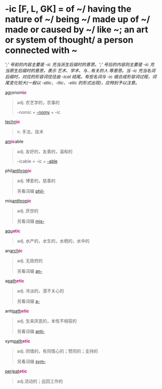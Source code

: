 # -ic [F, L, GK] = of ~/ having the nature of ~/ being ~/ made up of ~/ made or caused by ~/ like ~; an art or system of thought/ a person connected with ~

*';' 号前的内容主要是 -ic 充当派生后缀时的意思。';' 号后的内容则主要是 -ic 充当原生后缀时的意思，表示 艺术、学术、与...有关的人 等意思。当 -ic 充当名词后缀时，对应的形容词往往由 -ical 结尾。有些名词与 -ic 缀合成形容词过程，词尾变化较大(一般以 -atic、-itic、-etic 的形式出现)，应特别予以注意。*

[agr](_agr_.md)onom<b style="color: #C71585;">ic</b>
> adj. 农艺学的，农事的
>
> -nomic = [-nomy](-nomy.md) + -ic

[techn](_techn_.md)<b style="color: #C71585;">ic</b>
> n. 手法，技术

[am](_am_.md)<b style="color: #C71585;">ic</b>able
> adj. 友好的，友善的，温和的
>
> -icable = -ic + [-able](-able.md)

phil[anthrop](_anthrop_.md)<b style="color: #C71585;">ic</b>
> adj. 博爱的，慈善的
>
> 另看词缀 [phil-](phil-.md)

mis[anthrop](_anthrop_.md)<b style="color: #C71585;">ic</b>
> adj. 厌世的
>
> 另看词缀 [mis-](mis-.md)

[aqu](_aqu_.md)<b style="color: #C71585;">atic</b>
> adj. 水产的，水生的，水栖的，水中的

an[arch](_arch_.md)<b style="color: #C71585;">ic</b>
> adj. 无政府的
>
> 另看词缀 [an-](a-.2.md)

a[path](_pat_.2.md)<b style="color: #C71585;">etic</b>
> adj. 冷淡的，漠不关心的
>
> 另看词缀 [a-](a-.2.md)

anti[path](_pat_.2.md)<b style="color: #C71585;">etic</b>
> adj. 生来厌恶的，本性不相容的
>
> 另看词缀 [anti-](anti-.md)

sym[path](_pat_.2.md)<b style="color: #C71585;">etic</b>
> adj. 同情的，有同情心的；赞同的；支持的
>
> 另看词缀 [sym-](sym-.md)

[per](per-.md)i[pat](_pat_.1.md)<b style="color: #C71585;">etic</b>
> adj.流动的；巡回工作的